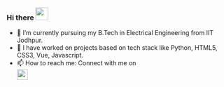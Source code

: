  ### Hi there <img src="https://github.com/TheDudeThatCode/TheDudeThatCode/raw/master/Assets/Hi.gif" width="29px" style="max-width:100%;"> <!--👋-->

<!--
**Vedant-02/Vedant-02** is a ✨ _special_ ✨ repository because its `README.md` (this file) appears on your GitHub profile.

Here are some ideas to get you started:-->

- 🔭 I’m currently pursuing my B.Tech in Electrical Engineering from IIT Jodhpur.
- 🌱 I have worked on projects based on tech stack like Python, HTML5, CSS3, Vue, Javascript.
- 📫 How to reach me: Connect with me on <br> <a href="https://www.linkedin.com/in/vedant-a-sontake-011922206/" rel="nofollow" target="_blank">
  <img width="24px" src="https://camo.githubusercontent.com/d659d2bac00c01b42bffbae84bdc121e828b8fecd5b4949ffa2575f5d9e4a371/68747470733a2f2f63646e2e6a7364656c6976722e6e65742f6e706d2f73696d706c652d69636f6e734076332f69636f6e732f6c696e6b6564696e2e737667" data-canonical-src="https://cdn.jsdelivr.net/npm/simple-icons@v3/icons/linkedin.svg" style="max-width:100%;"></a>
<!--   <a href=""><img width="24px" src="https://cdn.jsdelivr.net/npm/simple-icons@v3/icons/instagram.svg" style="max-width:100%;"> -->
 
 
 
<!-- 👯 I’m looking to collaborate on ...
- 🤔 I’m looking for help with ...
- 💬 Ask me about ...
- 📫 How to reach me: Connect with me on link
- 😄 Pronouns: ...
- ⚡ Fun fact: ...-->

